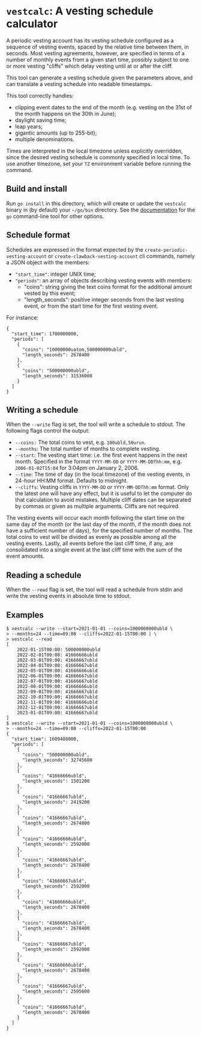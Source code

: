 # `vestcalc`: A vesting schedule calculator

A periodic vesting account has its vesting schedule configured as a sequence
of vesting events, spaced by the relative time between them, in seconds.
Most vesting agreements, however, are specified in terms of a number of
monthly events from a given start time, possibly subject to one or more
vesting "cliffs" which delay vesting until at or after the cliff.

This tool can generate a vesting schedule given the parameters above,
and can translate a vesting schedule into readable timestamps.

This tool correctly handles:

- clipping event dates to the end of the month (e.g. vesting on the 31st of
  the month happens on the 30th in June);
- daylight saving time;
- leap years;
- gigantic amounts (up to 255-bit);
- multiple denominations.

Times are interpreted in the local timezone unless explicitly overridden,
since the desired vesting schedule is commonly specified in local time.
To use another timezone, set your `TZ` environment variable before
running the command.

## Build and install

Run `go install` in this directory, which will create or update the
`vestcalc` binary in (by default) your `~/go/bin` directory. See the
[documentation](https://pkg.go.dev/cmd/go) for the `go` command-line
tool for other options.

## Schedule format

Schedules are expressed in the format expected by the `create-periodic-vesting-account`
or `create-clawback-vesting-account` cli commands, namely a JSON
object with the members:

- `"start_time"`: integer UNIX time;
- `"periods"`: an array of objects describing vesting events with members:
    - "coins": string giving the text coins format for the additional amount vested by this event;
    - "length_seconds": positive integer seconds from the last vesting event, or from the start time for the first vesting event.

For instance:

```
{
  "start_time": 1700000000,
  "periods": [
    {
      "coins": "10000000uatom,500000000ubld",
      "length_seconds": 2678400
    },
    {
      "coins": "500000000ubld",
      "length_seconds": 31536000
    }
  ]
}

```

## Writing a schedule

When the `--write` flag is set, the tool will write a schedule to stdout.
The following flags control the output:

- `--coins:` The total coins to vest, e.g. `100ubld,50urun`.
- `--months`: The total number of months to complete vesting.
- `--start`: The vesting start time: i.e. the first event happens in the
  next month. Specified in the format `YYYY-MM-DD` or `YYYY-MM-DDThh:mm`,
  e.g. `2006-01-02T15:04` for 3:04pm on January 2, 2006.
- `--time`: The time of day (in the local timezone) of the vesting events, in 24-hour HH:MM format.
  Defaults to midnight.
- `--cliffs`: Vesting cliffs in `YYYY-MM-DD` or `YYYY-MM-DDThh:mm`
  format. Only the latest one will have any effect, but it is useful to let
  the computer do that calculation to avoid mistakes. Multiple cliff dates
  can be separated by commas or given as multiple arguments. Cliffs are not required.

The vesting events will occur each month following the start time on the same
day of the month (or the last day of the month, if the month does not have a
sufficient number of days), for the specified number of months. The total coins
to vest will be divided as evenly as possible among all the vesting events.
Lastly, all events before the last cliff time, if any, are consolidated into a single event
at the last cliff time with the sum of the event amounts.

## Reading a schedule

When the `--read` flag is set, the tool will read a schedule from
stdin and write the vesting events in absolute time to stdout.

## Examples

```
$ vestcalc --write --start=2021-01-01 --coins=1000000000ubld \
> --months=24 --time=09:00 --cliffs=2022-01-15T00:00 | \
> vestcalc --read
[
    2022-01-15T00:00: 500000000ubld
    2022-02-01T09:00: 41666666ubld
    2022-03-01T09:00: 41666667ubld
    2022-04-01T09:00: 41666667ubld
    2022-05-01T09:00: 41666666ubld
    2022-06-01T09:00: 41666667ubld
    2022-07-01T09:00: 41666667ubld
    2022-08-01T09:00: 41666666ubld
    2022-09-01T09:00: 41666667ubld
    2022-10-01T09:00: 41666667ubld
    2022-11-01T09:00: 41666666ubld
    2022-12-01T09:00: 41666667ubld
    2023-01-01T09:00: 41666667ubld
]
$ vestcalc --write --start=2021-01-01 --coins=1000000000ubld \
> --months=24 --time=09:00 --cliffs=2022-01-15T00:00
{
  "start_time": 1609488000,
  "periods": [
    {
      "coins": "500000000ubld",
      "length_seconds": 32745600
    },
    {
      "coins": "41666666ubld",
      "length_seconds": 1501200
    },
    {
      "coins": "41666667ubld",
      "length_seconds": 2419200
    },
    {
      "coins": "41666667ubld",
      "length_seconds": 2674800
    },
    {
      "coins": "41666666ubld",
      "length_seconds": 2592000
    },
    {
      "coins": "41666667ubld",
      "length_seconds": 2678400
    },
    {
      "coins": "41666667ubld",
      "length_seconds": 2592000
    },
    {
      "coins": "41666666ubld",
      "length_seconds": 2678400
    },
    {
      "coins": "41666667ubld",
      "length_seconds": 2678400
    },
    {
      "coins": "41666667ubld",
      "length_seconds": 2592000
    },
    {
      "coins": "41666666ubld",
      "length_seconds": 2678400
    },
    {
      "coins": "41666667ubld",
      "length_seconds": 2595600
    },
    {
      "coins": "41666667ubld",
      "length_seconds": 2678400
    }
  ]
}
```
